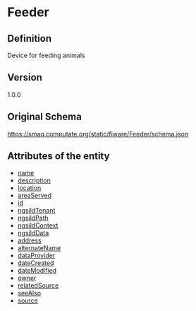 # Feeder

## Definition
Device for feeding animals

## Version
1.0.0

## Original Schema
https://smaq.computate.org/static/fiware/Feeder/schema.json

## Attributes of the entity

- [name](https://smaq.computate.org/static/fiware/Feeder/attributes/name.md)
- [description](https://smaq.computate.org/static/fiware/Feeder/attributes/description.md)
- [location](https://smaq.computate.org/static/fiware/Feeder/attributes/location.md)
- [areaServed](https://smaq.computate.org/static/fiware/Feeder/attributes/areaServed.md)
- [id](https://smaq.computate.org/static/fiware/Feeder/attributes/id.md)
- [ngsildTenant](https://smaq.computate.org/static/fiware/Feeder/attributes/ngsildTenant.md)
- [ngsildPath](https://smaq.computate.org/static/fiware/Feeder/attributes/ngsildPath.md)
- [ngsildContext](https://smaq.computate.org/static/fiware/Feeder/attributes/ngsildContext.md)
- [ngsildData](https://smaq.computate.org/static/fiware/Feeder/attributes/ngsildData.md)
- [address](https://smaq.computate.org/static/fiware/Feeder/attributes/address.md)
- [alternateName](https://smaq.computate.org/static/fiware/Feeder/attributes/alternateName.md)
- [dataProvider](https://smaq.computate.org/static/fiware/Feeder/attributes/dataProvider.md)
- [dateCreated](https://smaq.computate.org/static/fiware/Feeder/attributes/dateCreated.md)
- [dateModified](https://smaq.computate.org/static/fiware/Feeder/attributes/dateModified.md)
- [owner](https://smaq.computate.org/static/fiware/Feeder/attributes/owner.md)
- [relatedSource](https://smaq.computate.org/static/fiware/Feeder/attributes/relatedSource.md)
- [seeAlso](https://smaq.computate.org/static/fiware/Feeder/attributes/seeAlso.md)
- [source](https://smaq.computate.org/static/fiware/Feeder/attributes/source.md)
